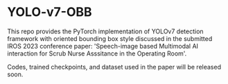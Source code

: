 # YOLO-v7-OBB
This repo provides the PyTorch implementation of YOLOv7 detection framework with oriented bounding box style discussed in the submitted IROS 2023 conference paper: 'Speech-image based Multimodal AI interaction for Scrub Nurse Asssitance in the Operating Room'.

Codes, trained checkpoints, and dataset used in the paper will be released soon.
